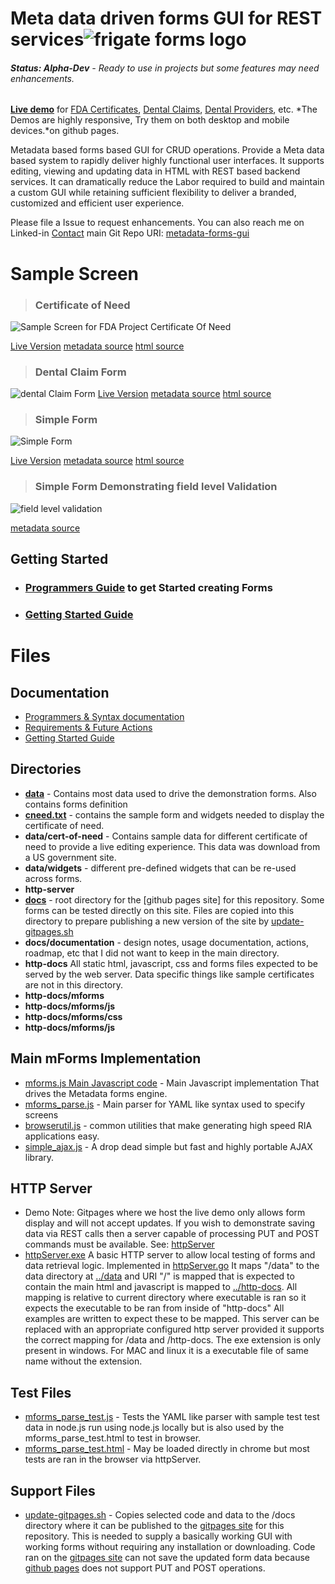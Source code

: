 # 
# Meta data driven forms GUI for REST services![frigate forms logo](http-docs/img/frigate-forms-logo.png)
###### ***Status: Alpha-Dev** - Ready to use in projects but some features may need enhancements.*   

**[Live demo]( https://frigateforms.com)** for [FDA Certificates](https://frigateforms.com/demo/cert-of-need/index.html),  [Dental Claims](https://claim.frigateforms.com/),  [Dental Providers](https://provider.frigateforms.com/), etc.   *The Demos are highly responsive,  Try them on both desktop and mobile devices.*on github pages.  

Metadata based forms based GUI for CRUD operations.  Provide a Meta data based system to rapidly deliver highly functional user interfaces.  It supports editing, viewing and updating data in HTML with REST based backend services.   It can dramatically reduce the Labor required to build and maintain a custom GUI while retaining sufficient flexibility to deliver a branded, customized and efficient user experience.  

Please file a Issue to request enhancements.  You can also reach me on Linked-in [Contact](https://www.linkedin.com/in/joe-ellsworth-68222/)   main Git Repo URI:   [metadata-forms-gui](https://github.com/joeatbayes/metadata-forms-gui) 

# Sample Screen

> ### Certificate of Need

![Sample Screen for FDA Project Certificate Of Need](documentation/samples/fda-cert-of-need.jpg)

[Live Version]( https://frigateforms.com/demo/cert-of-need/index.html)  [metadata source](http-docs/demo/cert-of-need/forms/cneed.txt)  [html source](http-docs/demo/cert-of-need/index.html)

> ### Dental Claim Form

![dental Claim Form](documentation/img/dental-claim-form-1.jpg)
[Live Version](http://claim.frigateforms.com/)   [metadata source](https://github.com/joeatbayes/dental-claim-demo/blob/master/http-docs/forms/dental-claim.txt)    [html source](https://github.com/joeatbayes/dental-claim-demo/blob/master/http-docs/index.html)

> ### Simple Form

![Simple Form](documentation/img/simple-form-demo-1.jpg)

[Live Version](https://frigateforms.com/)  [metadata source](http-docs/demo/examples/forms/simple-form.txt) [html source](http-docs/demo/examples/simple-form.html)

> ### Simple Form Demonstrating field level Validation



![field level validation](documentation/img/sample-failed-regex-validation.jpg)

[metadata source](http-docs/demo/examples/forms/field-validator-regex.txt)



## Getting Started

* ### [Programmers Guide](documentation/programmers-guide.md) to get Started creating Forms

* ### [Getting Started Guide](documentation/getting-started.md)



# Files

## Documentation

- [Programmers & Syntax documentation](documentation/programmers-guide.md)
- [Requirements & Future Actions](documentation/actions_roadmap.md)
- [Getting Started Guide](documentation/getting-started.md)

## Directories 

* **[data](data)** - Contains most data used to drive the demonstration forms.  Also contains forms definition
* **[cneed.txt](http-docs/demo/cert-of-need/forms/cneed.txt)** - contains the sample form and widgets needed to display the certificate of need.
* **data/cert-of-need** - Contains sample data for different certificate of need to provide a live editing experience.  This data was download from a US government site.
* **data/widgets** - different pre-defined widgets that can be re-used across forms. 
* **http-server**
* **[docs](docs)** - root directory for the [github pages site] for this repository.  Some forms can be tested directly on this site.  Files are copied into this directory to prepare publishing a new version of the site by [update-gitpages.sh](update-gitpages.sh)
* **docs/documentation** - design notes,  usage documentation,  actions, roadmap, etc that I did not want to keep in the main directory.
* **http-docs**  All static html, javascript, css and forms files expected to be served by the web server.   Data specific things like sample certificates are not in this directory.
* **http-docs/mforms**
* **http-docs/mforms/js**
* **http-docs/mforms/css**
* **http-docs/mforms/js**

## Main mForms Implementation

* [mforms.js Main Javascript code](http-docs/mforms/js/mforms.js) - Main Javascript implementation That drives the Metadata forms engine.
* [mforms_parse.js](http-docs/mforms/js/mforms_parse.js) - Main parser for YAML like syntax used to specify screens
* [browserutil.js](http-docs/mforms/js/browser_util.js) - common utilities that make generating high speed RIA applications easy.
* [simple_ajax.js](http-docs/mforms/js/simple_ajax.js) - A drop dead simple but fast and highly portable AJAX library.



## HTTP Server

* Demo Note:   Gitpages where we host the live demo only allows form display and will not accept updates.   If you wish to demonstrate saving data via REST calls then a server capable of processing PUT and POST commands must be available.  See: [httpServer](httpServer)    
* [httpServer.exe](httpServer/httpServer.exe) A basic HTTP server to allow local testing of forms and data retrieval logic.   Implemented in  [httpServer.go](httpSever/httpServer.go)  It maps "/data" to the data directory at [../data](data/) and URI "/" is mapped that is expected to contain the main html and javascript is mapped to [../http-docs](http-docs).   All mapping is relative to current directory where executable is ran so it expects the executable to be ran from inside of "http-docs" All examples are written to expect these to be mapped.  This server can be replaced with an appropriate configured http server provided it supports the correct mapping for /data and /http-docs.  The exe extension is only present in windows.  For MAC and linux it is a executable file of same name without the extension.

## Test Files



* [mforms_parse_test.js](http-docs/mforms/js/mforms_parse_test.js) - Tests the YAML like parser with sample test test data in node.js run using node.js locally but is also used by the mforms_parse_test.html to test in browser.
* [mforms_parse_test.html](http-docs/mforms/js/mforms_parse_test.html) - May be loaded directly in chrome but most tests are ran in the browser via httpServer.



## Support Files

* [update-gitpages.sh](update-gitpages.sh) - Copies selected code and data to the /docs directory where it can be published to the [gitpages site](https://frigateforms.com/) for this repository.  This is needed to supply a basically working GUI with working forms without requiring any installation or downloading.    Code ran on the [gitpages site](https://frigateforms.com/) can not save the updated form data because [github pages](https://frigateforms.com/) does not support PUT and POST operations.





